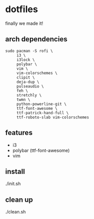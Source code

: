 # dotfiles

finally we made it!

## arch dependencies

```shell
sudo pacman -S rofi \
     i3 \ 
     i3lock \
     polybar \
     vim \
     vim-colorschemes \
     clipit \
     deja-dup \
     pulseaudio \
     feh \
     stretchly \
     twmn \
     python-powerline-git \
     ttf-font-awesome \
     ttf-patrick-hand-full \
     ttf-roboto-slab vim-colorschemes
```

## features

 * i3
 * polybar (ttf-font-awesome)
 * vim

## install

./init.sh

## clean up

./clean.sh
